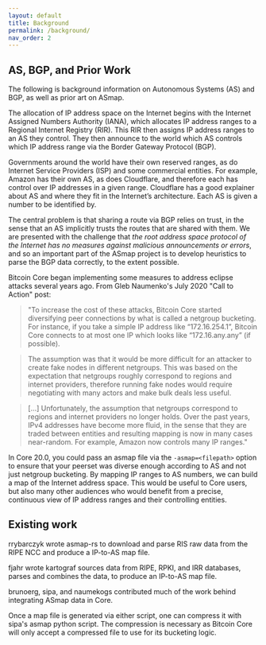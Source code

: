 ```yaml
---
layout: default
title: Background
permalink: /background/
nav_order: 2
---
```


## AS, BGP, and Prior Work

The following is background information on Autonomous Systems (AS) and BGP, as well as prior art on ASmap.

The allocation of IP address space on the Internet begins with the Internet Assigned Numbers Authority (IANA), which allocates IP address ranges to a Regional Internet Registry (RIR). This RIR then assigns IP address ranges to an AS they control. They then announce to the world which AS controls which IP address range via the Border Gateway Protocol (BGP).

Governments around the world have their own reserved ranges, as do Internet Service Providers (ISP) and some commercial entities. For example, Amazon has their own AS, as does Cloudflare, and therefore each has control over IP addresses in a given range. Cloudflare has a good explainer about AS and where they fit in the Internet’s architecture. Each AS is given a number to be identified by.

The central problem is that sharing a route via BGP relies on trust, in the sense that an AS implicitly trusts the routes that are shared with them. We are presented with the challenge that _the root address space protocol of the Internet has no measures against malicious announcements or errors_, and so an important part of the ASmap project is to develop heuristics to parse the BGP data correctly, to the extent possible.

 Bitcoin Core began implementing some measures to address eclipse attacks several years ago. From Gleb Naumenko's July 2020 "Call to Action" post:

> "To increase the cost of these attacks, Bitcoin Core started diversifying peer connections by what is called a netgroup bucketing. For instance, if you take a simple IP address like “172.16.254.1”, Bitcoin Core connects to at most one IP which looks like “172.16.any.any” (if possible).

> The assumption was that it would be more difficult for an attacker to create fake nodes in different netgroups. This was based on the expectation that netgroups roughly correspond to regions and internet providers, therefore running fake nodes would require negotiating with many actors and make bulk deals less useful.

> [...] Unfortunately, the assumption that netgroups correspond to regions and internet providers no longer holds. Over the past years, IPv4 addresses have become more fluid, in the sense that they are traded between entities and resulting mapping is now in many cases near-random. For example, Amazon now controls many IP ranges."

In Core 20.0, you could pass an asmap file via the `-asmap=<filepath>` option to ensure that your peerset was diverse enough according to AS and not just netgroup bucketing. By mapping IP ranges to AS numbers, we can build a map of the Internet address space. This would be useful to Core users, but also many other audiences who would benefit from a precise, continuous view of IP address ranges and their controlling entities.

## Existing work

rrybarczyk wrote asmap-rs to download and parse RIS raw data from the RIPE NCC and produce a IP-to-AS map file.

fjahr wrote kartograf sources data from RIPE, RPKI, and IRR databases, parses and combines the data, to produce an IP-to-AS map file.

brunoerg, sipa, and naumekogs contributed much of the work behind integrating ASmap data in Core.

Once a map file is generated via either script, one can compress it with sipa's asmap python script. The compression is necessary as Bitcoin Core will only accept a compressed file to use for its bucketing logic.
